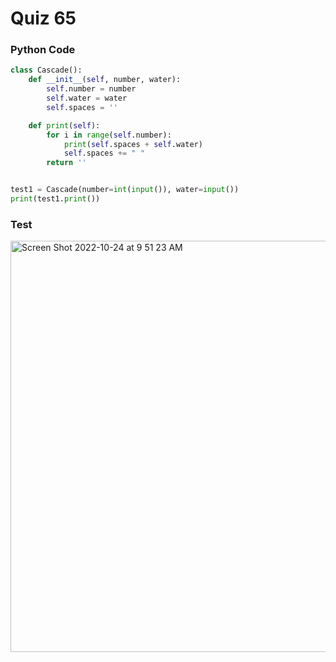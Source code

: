 # Quiz 65

### Python Code

```.py
class Cascade():
    def __init__(self, number, water):
        self.number = number
        self.water = water
        self.spaces = ''

    def print(self):
        for i in range(self.number):
            print(self.spaces + self.water)
            self.spaces += " "
        return ''


test1 = Cascade(number=int(input()), water=input())
print(test1.print())
```

### Test

<img width="658" alt="Screen Shot 2022-10-24 at 9 51 23 AM" src="https://user-images.githubusercontent.com/89366878/197427534-fa7d2008-2984-484d-ac06-46df33c70a26.png">
